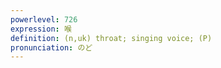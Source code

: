 ```yaml
---
powerlevel: 726
expression: 喉
definition: (n,uk) throat; singing voice; (P)
pronunciation: のど
---
```

